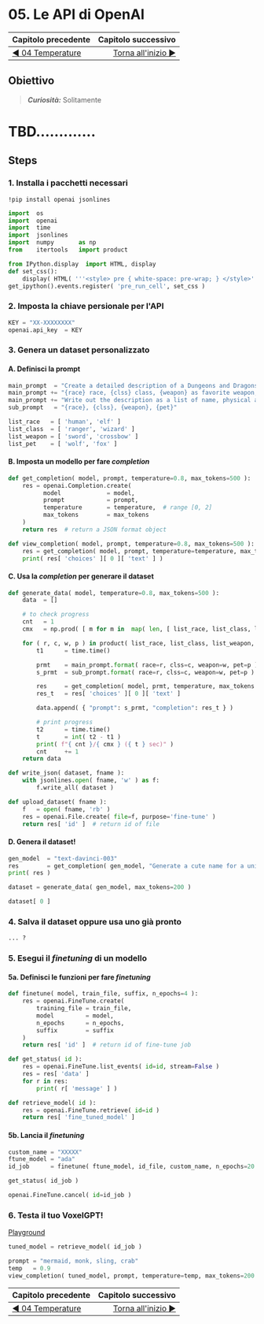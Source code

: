 # 05. Le API di OpenAI

| Capitolo precedente                                                                                                                                          | Capitolo successivo                                                                           |
| :--------------------------------------------------------------------------------------------------------------------------------------------------------------- | ---------------------------------------------------------------------------------------------------: |
| [◀︎ 04 Temperature](../04-temperature)  | [Torna all'inizio ▶︎](../) |


## Obiettivo

> ***Curiosità:***
> Solitamente


# TBD.............



## Steps


### 1. Installa i pacchetti necessari

```
!pip install openai jsonlines
```

```py
import  os
import  openai
import  time
import  jsonlines
import  numpy       as np
from    itertools   import product
```

```py
from IPython.display  import HTML, display
def set_css():
    display( HTML( '''<style> pre { white-space: pre-wrap; } </style>''' ) )
get_ipython().events.register( 'pre_run_cell', set_css )
```

### 2. Imposta la chiave persionale per l'API

```py
KEY = "XX-XXXXXXXX"
openai.api_key  = KEY
```

### 3. Genera un dataset personalizzato

#### A. Definisci la prompt

```py
main_prompt  = "Create a detailed description of a Dungeons and Dragons character with "
main_prompt += "{race} race, {clss} class, {weapon} as favorite weapon, and {pet} as beloved pet. "
main_prompt += "Write out the description as a list of name, physical appearance, background, and personality in a maximum of 100 words:"
sub_prompt   = "{race}, {clss}, {weapon}, {pet}"
```

```py
list_race   = [ 'human', 'elf' ]
list_class  = [ 'ranger', 'wizard' ]
list_weapon = [ 'sword', 'crossbow' ]
list_pet    = [ 'wolf', 'fox' ]
```

#### B. Imposta un modello per fare *completion*

```py
def get_completion( model, prompt, temperature=0.8, max_tokens=500 ):
    res = openai.Completion.create(
          model             = model,
          prompt            = prompt,
          temperature       = temperature,  # range [0, 2]
          max_tokens        = max_tokens
    )
    return res  # return a JSON format object
```

```py
def view_completion( model, prompt, temperature=0.8, max_tokens=500 ):
    res = get_completion( model, prompt, temperature=temperature, max_tokens=max_tokens )
    print( res[ 'choices' ][ 0 ][ 'text' ] )
```

#### C. Usa la *completion* per generare il dataset

```py
def generate_data( model, temperature=0.8, max_tokens=500 ):
    data  = []

    # to check progress
    cnt   = 1
    cmx   = np.prod( [ m for m in  map( len, [ list_race, list_class, list_weapon, list_pet ] ) ] )

    for ( r, c, w, p ) in product( list_race, list_class, list_weapon, list_pet ):        
        t1      = time.time()

        prmt    = main_prompt.format( race=r, clss=c, weapon=w, pet=p )
        s_prmt  = sub_prompt.format( race=r, clss=c, weapon=w, pet=p )

        res     = get_completion( model, prmt, temperature, max_tokens )
        res_t   = res[ 'choices' ][ 0 ][ 'text' ]

        data.append( { "prompt": s_prmt, "completion": res_t } )

        # print progress
        t2      = time.time()
        t       = int( t2 - t1 )
        print( f"{ cnt }/{ cmx } ({ t } sec)" )
        cnt     += 1
    return data
```

```py
def write_json( dataset, fname ):
    with jsonlines.open( fname, 'w' ) as f:
        f.write_all( dataset )
```

```py
def upload_dataset( fname ):
    f   = open( fname, 'rb' )
    res = openai.File.create( file=f, purpose='fine-tune' )
    return res[ 'id' ]  # return id of file
```

#### D. Genera il dataset!

```py
gen_model  = "text-davinci-003"
res        = get_completion( gen_model, "Generate a cute name for a unicorn", temperature=1.3 )
print( res )
```

```py
dataset = generate_data( gen_model, max_tokens=200 )
```

```py
dataset[ 0 ]
```

### 4. Salva il dataset oppure usa uno già pronto

```py
... ?
```

### 5. Esegui il *finetuning* di un modello

#### 5a. Definisci le funzioni per fare *finetuning*

```py
def finetune( model, train_file, suffix, n_epochs=4 ):
    res = openai.FineTune.create(
        training_file = train_file,
        model         = model,
        n_epochs      = n_epochs,
        suffix        = suffix
    )
    return res[ 'id' ]  # return id of fine-tune job
```

```py
def get_status( id ):
    res = openai.FineTune.list_events( id=id, stream=False )
    res = res[ 'data' ]
    for r in res:
        print( r[ 'message' ] )
```

```py
def retrieve_model( id ):
    res = openai.FineTune.retrieve( id=id )
    return res[ 'fine_tuned_model' ]
```

#### 5b. Lancia il *finetuning*

```py
custom_name = "XXXXX"
ftune_model = "ada"
id_job      = finetune( ftune_model, id_file, custom_name, n_epochs=20 )

```

```py
get_status( id_job )
```

```py
openai.FineTune.cancel( id=id_job )
```

### 6. Testa il tuo VoxelGPT!

[Playground](https://platform.openai.com/playground)

```py
tuned_model = retrieve_model( id_job )
```

```py
prompt = "mermaid, monk, sling, crab"
temp   = 0.9
view_completion( tuned_model, prompt, temperature=temp, max_tokens=200 )
```

| Capitolo precedente                                                                                                                                          | Capitolo successivo                                                                           |
| :--------------------------------------------------------------------------------------------------------------------------------------------------------------- | ---------------------------------------------------------------------------------------------------: |
| [◀︎ 04 Temperature](../04-temperature)  | [Torna all'inizio ▶︎](../) |